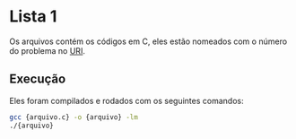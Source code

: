 # Lista 1

Os arquivos contém os códigos em C, eles estão nomeados com o número do problema no [URI](https://www.urionlinejudge.com.br/).

## Execução
Eles foram compilados e rodados com os seguintes comandos:
```bash
gcc {arquivo.c} -o {arquivo} -lm
./{arquivo}
```